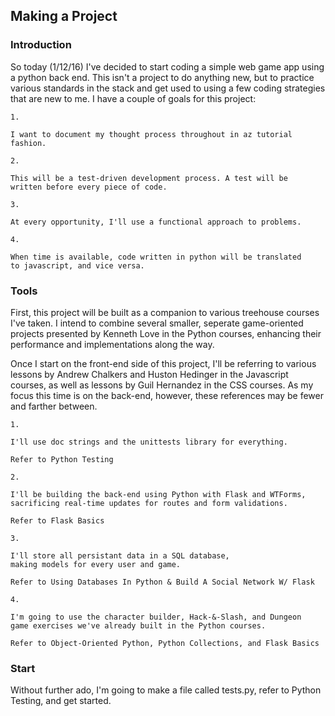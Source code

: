 ## Making a Project

### Introduction

So today (1/12/16) I've decided to start coding a simple web game app
using a python back end. This isn't a project to do anything new, but
to practice various standards in the stack and get used to using 
a few coding strategies that are new to me. I have a couple of goals 
for this project:
    
    1.
    
    I want to document my thought process throughout in az tutorial 
    fashion.
    
    2.
    
    This will be a test-driven development process. A test will be
    written before every piece of code.
    
    3.
    
    At every opportunity, I'll use a functional approach to problems.
    
    4.
    
    When time is available, code written in python will be translated
    to javascript, and vice versa.
   
### Tools
    
First, this project will be built as a companion to various treehouse
courses I've taken. I intend to combine several smaller, seperate 
game-oriented projects presented by Kenneth Love in the Python 
courses, enhancing their performance and implementations along the
way.

Once I start on the front-end side of this project, I'll be referring
to various lessons by Andrew Chalkers and Huston Hedinger in the
Javascript courses, as well as lessons by Guil Hernandez in the CSS
courses. As my focus this time is on the back-end, however, these
references may be fewer and farther between.

    1.
    
    I'll use doc strings and the unittests library for everything.
    
    Refer to Python Testing

    2.

    I'll be building the back-end using Python with Flask and WTForms,
    sacrificing real-time updates for routes and form validations.
    
    Refer to Flask Basics

    3.

    I'll store all persistant data in a SQL database,
    making models for every user and game.
    
    Refer to Using Databases In Python & Build A Social Network W/ Flask
    
    4.

    I'm going to use the character builder, Hack-&-Slash, and Dungeon 
    game exercises we've already built in the Python courses. 
    
    Refer to Object-Oriented Python, Python Collections, and Flask Basics

### Start
    
Without further ado, I'm going to make a file called tests.py, refer to 
Python Testing, and get started. 







 

 